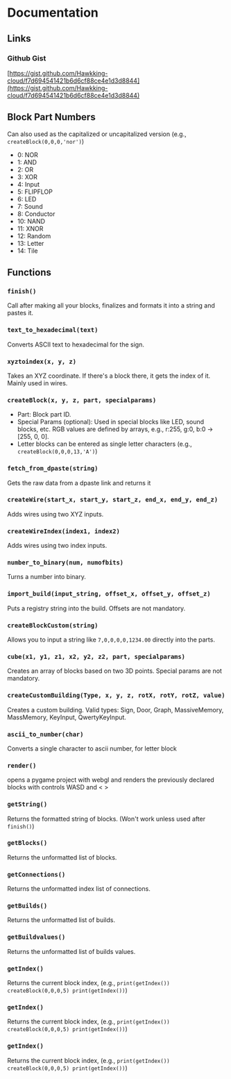 # Documentation

## Links

### Github Gist
[https://gist.github.com/Hawkking-cloud/f7d694541421b6d6cf88ce4e1d3d8844](https://gist.github.com/Hawkking-cloud/f7d694541421b6d6cf88ce4e1d3d8844)

## Block Part Numbers

Can also used as the capitalized or uncapitalized version  (e.g., `createBlock(0,0,0,'nor')`)
- 0: NOR
- 1: AND
- 2: OR
- 3: XOR
- 4: Input
- 5: FLIPFLOP
- 6: LED
- 7: Sound
- 8: Conductor
- 10: NAND
- 11: XNOR
- 12: Random
- 13: Letter
- 14: Tile

## Functions

### `finish()`
Call after making all your blocks, finalizes and formats it into a string and pastes it.

### `text_to_hexadecimal(text)`
Converts ASCII text to hexadecimal for the sign.

### `xyztoindex(x, y, z)`
Takes an XYZ coordinate. If there's a block there, it gets the index of it. Mainly used in wires.

### `createBlock(x, y, z, part, specialparams)`
- Part: Block part ID.
- Special Params (optional): Used in special blocks like LED, sound blocks, etc. RGB values are defined by arrays, e.g., r:255, g:0, b:0 → [255, 0, 0].
- Letter blocks can be entered as single letter characters (e.g., `createBlock(0,0,0,13,'A')`)

### `fetch_from_dpaste(string)`
Gets the raw data from a dpaste link and returns it 

### `createWire(start_x, start_y, start_z, end_x, end_y, end_z)`
Adds wires using two XYZ inputs.

### `createWireIndex(index1, index2)`
Adds wires using two index inputs.

### `number_to_binary(num, numofbits)`
Turns a number into binary.

### `import_build(input_string, offset_x, offset_y, offset_z)`
Puts a registry string into the build. Offsets are not mandatory.

### `createBlockCustom(string)`
Allows you to input a string like `7,0,0,0,0,1234.00` directly into the parts.

### `cube(x1, y1, z1, x2, y2, z2, part, specialparams)`
Creates an array of blocks based on two 3D points. Special params are not mandatory.

### `createCustomBuilding(Type, x, y, z, rotX, rotY, rotZ, value)`
Creates a custom building. Valid types: Sign, Door, Graph, MassiveMemory, MassMemory, KeyInput, QwertyKeyInput.

### `ascii_to_number(char)`
Converts a single character to ascii number, for letter block

### `render()`
opens a pygame project with webgl and renders the previously declared blocks with controls WASD and < >

### `getString()`
Returns the formatted string of blocks. (Won't work unless used after `finish()`)

### `getBlocks()`
Returns the unformatted list of blocks.

### `getConnections()`
Returns the unformatted index list of connections.

### `getBuilds()`
Returns the unformatted list of builds.

### `getBuildvalues()`
Returns the unformatted list of builds values.

### `getIndex()`
Returns the current block index, (e.g., `print(getIndex()) createBlock(0,0,0,5) print(getIndex())`)

### `getIndex()`
Returns the current block index, (e.g., `print(getIndex()) createBlock(0,0,0,5) print(getIndex())`)

### `getIndex()`
Returns the current block index, (e.g., `print(getIndex()) createBlock(0,0,0,5) print(getIndex())`)
